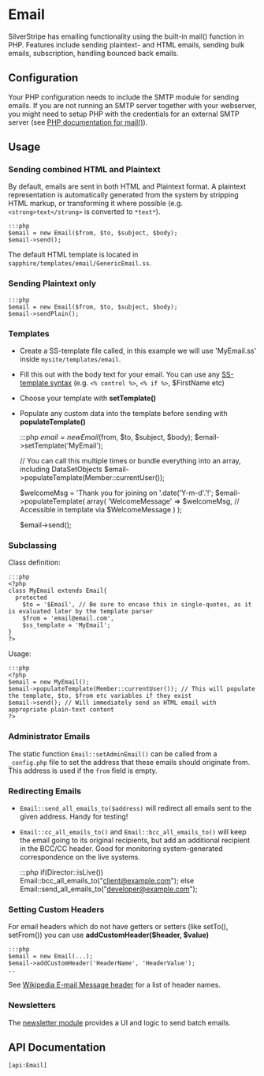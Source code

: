 # Email

SilverStripe has emailing functionality using the built-in mail() function in PHP.
Features include sending plaintext- and HTML emails, sending bulk emails, subscription, handling bounced back emails.

## Configuration

Your PHP configuration needs to include the SMTP module for sending emails.
If you are not running an SMTP server together with your webserver, you might need to setup PHP with the credentials for
an external SMTP server (see [PHP documentation for mail()](http://php.net/mail)).

## Usage

### Sending combined HTML and Plaintext

By default, emails are sent in both HTML and Plaintext format.
A plaintext representation is automatically generated from the system
by stripping HTML markup, or transforming it where possible
(e.g. `<strong>text</strong>` is converted to `*text*`).

	:::php
	$email = new Email($from, $to, $subject, $body);
	$email->send();


The default HTML template is located in `sapphire/templates/email/GenericEmail.ss`.

### Sending Plaintext only

	:::php
	$email = new Email($from, $to, $subject, $body);
	$email->sendPlain();

### Templates

*  Create a SS-template file called, in this example we will use 'MyEmail.ss' inside `mysite/templates/email`.
*  Fill this out with the body text for your email. You can use any [SS-template syntax](/topics/templates) (e.g. `<% control %>`,
`<% if %>`, $FirstName etc)
*  Choose your template with **setTemplate()**
*  Populate any custom data into the template before sending with **populateTemplate()**

	:::php
	$email = new Email($from, $to, $subject, $body);
	$email->setTemplate('MyEmail');
	
	// You can call this multiple times or bundle everything into an array, including DataSetObjects
	$email->populateTemplate(Member::currentUser());
	
	$welcomeMsg = 'Thank you for joining on '.date('Y-m-d'.'!';
	$email->populateTemplate(
				array(
					'WelcomeMessage' => $welcomeMsg, // Accessible in template via $WelcomeMessage
				)
			);
	
	$email->send();



### Subclassing

Class definition:

	:::php
	<?php
	class MyEmail extends Email{
	  protected
	    $to = '$Email', // Be sure to encase this in single-quotes, as it is evaluated later by the template parser
	    $from = 'email@email.com',
	    $ss_template = 'MyEmail';
	}
	?>


Usage:

	:::php
	<?php
	$email = new MyEmail();
	$email->populateTemplate(Member::currentUser()); // This will populate the template, $to, $from etc variables if they exist
	$email->send(); // Will immediately send an HTML email with appropriate plain-text content
	?>


### Administrator Emails

The static function `Email::setAdminEmail()` can be called from a `_config.php` file to set the address that these
emails should originate from. This address is used if the `from` field is empty.

### Redirecting Emails

*  `Email::send_all_emails_to($address)` will redirect all emails sent to the given address.  Handy for testing!
*  `Email::cc_all_emails_to()` and `Email::bcc_all_emails_to()` will keep the email going to its original recipients, but
add an additional recipient in the BCC/CC header.  Good for monitoring system-generated correspondence on the live
systems.

	:::php
	if(Director::isLive()) Email::bcc_all_emails_to("client@example.com");
	else Email::send_all_emails_to("developer@example.com"); 


### Setting Custom Headers

For email headers which do not have getters or setters (like setTo(), setFrom()) you can use **addCustomHeader($header,
$value)**

	:::php
	$email = new Email(...);
	$email->addCustomHeader('HeaderName', 'HeaderValue');
	..


See [Wikipedia E-mail Message header](http://en.wikipedia.org/wiki/E-mail#Message_header) for a list of header names.

### Newsletters

The [newsletter module](http://silverstripe.org/newsletter-module) provides a UI and logic to send batch emails.

## API Documentation

`[api:Email]`